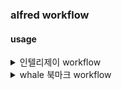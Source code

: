 ### alfred workflow

#### usage
<details>
<summary>인텔리제이 workflow</summary>

#### keyword filter
```zsh
query=$1
node_directory=$(which node)
workflow_js=path-to-build-intellij-js

$node_directory $workflow_js $query
```

#### run script
```zsh
query=$1
intellij_cli_path=/usr/local/bin/idea

$intellij_cli_path $query
```
</details>

<details>
<summary>whale 북마크 workflow</summary>

#### keyword filter
```zsh
query=$1
node_directory=$(which node)
workflow_js=path-to-builded-whale-js

$node_directory $workflow_js $query
```

#### open url
</details>